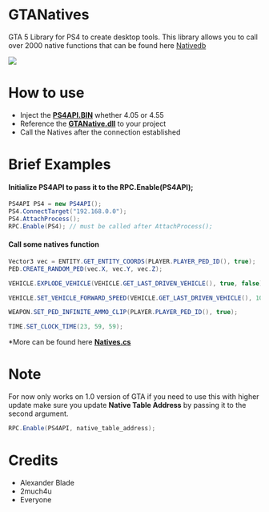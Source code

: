 # GTANatives

GTA 5 Library for PS4 to create desktop tools.
This library allows you to call over 2000 native functions
that can be found here [Nativedb](http://www.dev-c.com/nativedb/)

<img align="center" src="https://gyazo.com/7a465b8a9a6a82f1b276e97526f33953.png" />

# How to use
* Inject the **[PS4API.BIN](https://github.com/BISOON/ps4-api-server)** whether 4.05 or 4.55
* Reference the **[GTANative.dll](https://github.com/BISOON/GTA5-Native-Caller/tree/master/GTANatives/bin/Release)** to your project
* Call the Natives after the connection established

# Brief Examples
#### Initialize PS4API to pass it to the RPC.Enable(PS4API);
```csharp
PS4API PS4 = new PS4API();
PS4.ConnectTarget("192.168.0.0");
PS4.AttachProcess();
RPC.Enable(PS4); // must be called after AttachProcess();
```

#### Call some natives function
```csharp
Vector3 vec = ENTITY.GET_ENTITY_COORDS(PLAYER.PLAYER_PED_ID(), true);
PED.CREATE_RANDOM_PED(vec.X, vec.Y, vec.Z);
```
```csharp
VEHICLE.EXPLODE_VEHICLE(VEHICLE.GET_LAST_DRIVEN_VEHICLE(), true, false);
```
```csharp
VEHICLE.SET_VEHICLE_FORWARD_SPEED(VEHICLE.GET_LAST_DRIVEN_VEHICLE(), 100f);
```
```csharp
WEAPON.SET_PED_INFINITE_AMMO_CLIP(PLAYER.PLAYER_PED_ID(), true);
```
```csharp
TIME.SET_CLOCK_TIME(23, 59, 59);
```
*More can be found here **[Natives.cs](https://github.com/BISOON/GTA5-Native-Caller/blob/master/GTANatives/Natives.cs)**

# Note
For now only works on 1.0 version of GTA if you need to use this with higher update
make sure you update __Native Table Address__ by passing it to the second argument.
```csharp
RPC.Enable(PS4API, native_table_address);
```

# Credits
* Alexander Blade
* 2much4u
* Everyone